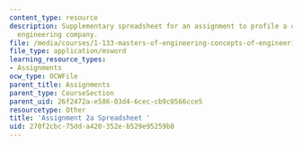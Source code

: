 ```yaml
---
content_type: resource
description: Supplementary spreadsheet for an assignment to profile a civil and environmental
  engineering company.
file: /media/courses/1-133-masters-of-engineering-concepts-of-engineering-practice-fall-2007/270f2cbc75dda420352eb529e95259b8_assign_2a.xls
file_type: application/msword
learning_resource_types:
- Assignments
ocw_type: OCWFile
parent_title: Assignments
parent_type: CourseSection
parent_uid: 26f2472a-e586-03d4-6cec-cb9c0566cce5
resourcetype: Other
title: 'Assignment 2a Spreadsheet '
uid: 270f2cbc-75dd-a420-352e-b529e95259b8
---
```

